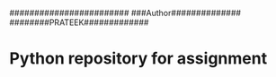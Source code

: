 ########################
###Author##############
########PRATEEK#############




# Python repository for assignment

